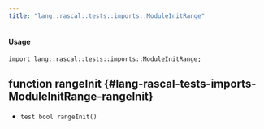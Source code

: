```yaml
---
title: "lang::rascal::tests::imports::ModuleInitRange"
---
```


#### Usage

`import lang::rascal::tests::imports::ModuleInitRange;`


## function rangeInit {#lang-rascal-tests-imports-ModuleInitRange-rangeInit}

* ``test bool rangeInit()``

